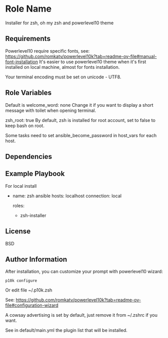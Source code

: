 Role Name
=========

Installer for zsh, oh my zsh and powerlevel10 theme

Requirements
------------

Powerlevel10 require specific fonts, see:
<https://github.com/romkatv/powerlevel10k?tab=readme-ov-file#manual-font-installation>
It's easier to use powerlevel10 theme when it's first installed on local machine, almost for fonts installation.

Your terminal encoding must be set on unicode - UTF8.

Role Variables
--------------
Default is
welcome_word: none
Change it if you want to display a short message with toilet when opening terminal.

zsh_root: true
By default, zsh is installed for root account, set to false to keep bash on root.

Some tasks need to set ansible_become_password in host_vars for each host.

Dependencies
------------

Example Playbook
----------------

For local install

- name: zsh ansible
  hosts: localhost
  connection: local
  
  roles:
    - zsh-installer

License
-------

BSD

Author Information
------------------

After installation, you can customize your prompt with powerlevel10 wizard:

`p10k configure`

Or edit file ~/.p10k.zsh

See: <https://github.com/romkatv/powerlevel10k?tab=readme-ov-file#configuration-wizard>

A cowsay advertising is set by default, just remove it from ~/.zshrc if you want.

See in default/main.yml the plugin list that will be installed.
